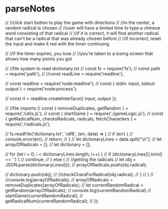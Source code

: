 # parseNotes


// //click start button to play the game with directions
// //in the center, a random radical is chosen
// //user will have a limited time to type a chinese word consisting of that radical
// //if it is correct, it will find another radical that can't be a radical that was already chosen before
// //if incorrect, reset the input and make it red with the timer continuing

// //if the timer expires, you lose 
// //you're taken to a losing screen that shows how many points you got

// //file system to read dictionary.txt
// const fs = require('fs');
// const path = require('path');
// //const readLine = require('readline');

// const readline = require('node:readline');
// const { stdin: input, stdout: output } = require('node:process');

// const rl = readline.createInterface({ input, output });

// //file imports
// const { removeDuplicates, getRandom } = require('./utils.js');
// const { startGame } = require('./gameLogic.js');
// const { getRadicalNum, checksRadicals, radicals, fetchCharacters } = require('./radicals.js');


// fs.readFile('dictionary.txt', 'utf8', (err, data) => {
//     if (err) {
//       console.error(err);
//       return;
//     }
//     let dictionaryLines = data.split("\n");
//     let arrayOfRadicals = [];
//     let dictionary = [];

//     for (let i = 0; i < dictionaryLines.length; i++) {
//       if (dictionaryLines[i].trim() == '') {
//         continue;
//       } else {
//         //getting the radicals
//         let obj = JSON.parse(dictionaryLines[i]);
//           arrayOfRadicals.push(obj.radical);

//           dictionary.push(obj);
//           //checkCharaForRadical(obj.radical);
//       }
//     }
//     //console.log(arrayOfRadicals);
//     arrayOfRadicals = removeDuplicates(arrayOfRadicals);
//     let currentRandomRadical = getRandom(arrayOfRadicals);
//     console.log(currentRandomRadical)
//     startGame(currentRandomRadical);
//     getRadicalNum(currentRandomRadical);
//   });


